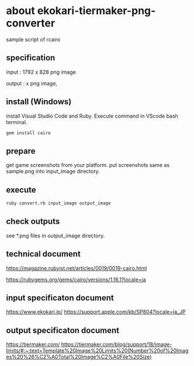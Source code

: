 # about ekokari-tiermaker-png-converter

sample script of rcairo

## specification

input : 1792 x 828 png image

output : x png image, 

## install (Windows)

install Visual Studio Code and Ruby.
Execute command in VScode bash terminal.

```sh
gem install cairo
```

## prepare

get game screenshots from your platform.
put screenshots same as sample.png into input_image directory.

## execute



```sh
ruby convert.rb input_image output_image
```

## check outputs

see *.png files in output_image directory.

## technical document

https://magazine.rubyist.net/articles/0019/0019-cairo.html

https://rubygems.org/gems/cairo/versions/1.16.1?locale=ja

## input specificaton document

https://www.ekokari.jp/
https://support.apple.com/kb/SP804?locale=ja_JP

## output specificaton document

https://tiermaker.com/
https://tiermaker.com/blog/support/18/image-limits/#:~:text=Template%20Image%20Limits%20(Number%20of%20Images%20%26%C2%A0Total%20Image%C2%A0File%20Size)
